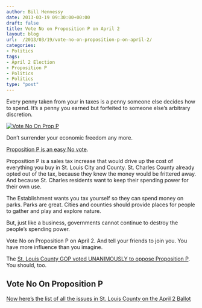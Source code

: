 ```yaml
---
author: Bill Hennessy
date: 2013-03-19 09:30:00+00:00
draft: false
title: Vote No on Proposition P on April 2
layout: blog
url:  /2013/03/19/vote-no-on-proposition-p-on-april-2/
categories:
- Politics
tags:
- April 2 Election
- Proposition P
- Politics
- Politics
type: "post"
---
```


Every penny taken from your in taxes is a penny someone else decides how to spend. It’s a penny you earned but forfeited to someone else’s arbitrary discretion.

[![Vote No On Prop P](https://hennessysview.com/wp-content/uploads/2013/03/Vote-No-On-Prop-P_thumb.jpg)
](https://hennessysview.com/wp-content/uploads/2013/03/Vote-No-On-Prop-P.jpg)

Don’t surrender your economic freedom any more. 

[Proposition P is an easy No vote](https://www.stlouisco.com/portals/8/docs/document%20library/elections/eresults/el130402/130402fio.pdf). 

Proposition P is a sales tax increase that would drive up the cost of everything you buy in St. Louis City and County. St. Charles County already opted out of the tax, because they knew the money would be frittered away. And because St. Charles residents want to keep their spending power for their own use.

The Establishment wants you tax yourself so they can spend money on parks. Parks are great. Cities and counties should provide places for people to gather and play and explore nature.

But, just like a business, governments cannot continue to destroy the people’s spending power.

Vote No on Proposition P on April 2. And tell your friends to join you. You have more influence than you imagine. 

The [St. Louis County GOP voted UNANIMOUSLY to oppose Proposition P](https://stlcgop.wordpress.com/). You should, too. 

## Vote No On Proposition P

[Now here’s the list of all the issues in St. Louis County on the April 2 Ballot](https://www.stlouisco.com/portals/8/docs/document%20library/elections/eresults/el130402/130402fio.pdf)
